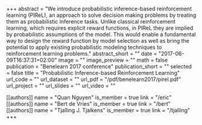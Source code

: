 +++
abstract = "We introduce probabilistic inference-based reinforcement learning (PIReL), an approach to solve decision making problems by treating them as probabilistic inference tasks. Unlike classical reinforcement learning, which requires explicit reward functions, in PIReL they are implied by probabilistic assumptions of the model. This would enable a fundamental way to design the reward function by model selection as well as bring the potential to apply existing probabilistic modeling techniques to reinforcement learning problems."
abstract_short = ""
date = "2017-06-09T16:37:31+02:00"
image = ""
image_preview = ""
math = false
publication = "Benelearn 2017 conference"
publication_short = ""
selected = false
title = "Probabilistic Inference-based Reinforcement Learning"
url_code = ""
url_dataset = ""
url_pdf = "/pdf/benelearn2017/pirel.pdf"
url_project = ""
url_slides = ""
url_video = ""

[[authors]]
    name = "Quan Nguyen"
    is_member = true
    link = "/eric"
[[authors]]
    name = "Bert de Vries"
    is_member = true
    link = "/bert"
[[authors]]
    name = "Tjalling J. Tjalkens"
    is_member = true
    link = "/tjalling"
+++
